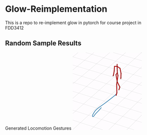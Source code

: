 # Glow-Reimplementation
This is a repo to re-implement glow in pytorch for course project in FDD3412

## Random Sample Results

Generated Locomotion Gestures
![](figures/s1.gif)
